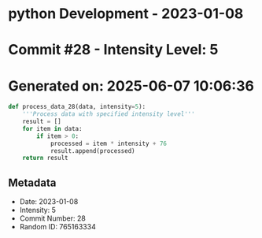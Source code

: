 ﻿# python Development - 2023-01-08
# Commit #28 - Intensity Level: 5
# Generated on: 2025-06-07 10:06:36
```python
def process_data_28(data, intensity=5):
    '''Process data with specified intensity level'''
    result = []
    for item in data:
        if item > 0:
            processed = item * intensity + 76
            result.append(processed)
    return result
```
## Metadata
- Date: 2023-01-08
- Intensity: 5
- Commit Number: 28
- Random ID: 765163334
